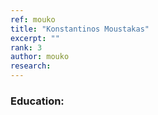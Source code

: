 ```yaml
---
ref: mouko
title: "Konstantinos Moustakas"
excerpt: ""
rank: 3
author: mouko
research: 
---
```


### Education:
  